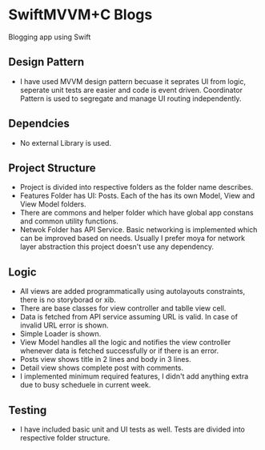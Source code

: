 # SwiftMVVM+C Blogs

 Blogging app using Swift
 
 ## Design Pattern

 - I have used MVVM design pattern becuase it seprates UI from logic, seperate unit tests are easier and code is event driven. Coordinator Pattern is used to segregate and manage UI routing independently. 

 ## Dependcies

 - No external Library is used.

 ## Project Structure

 - Project is divided into respective folders as the folder name describes.
 - Features Folder has UI: Posts. Each of the has its own Model, View and View Model folders.
 - There are commons and helper folder which have global app constans and common utility functions.
 - Netwok Folder has API Service. Basic networking is implemented which can be improved based on needs. Usually I prefer moya for network layer abstraction this project doesn't use any dependency.

 ## Logic

 - All views are added programmatically using autolayouts constraints, there is no storyborad or xib.
 - There are base classes for view controller and tablle view cell.
 - Data is fetched from API service assuming URL is valid. In case of invalid URL error is shown. 
 - Simple Loader is shown.
 - View Model handles all the logic and notifies the view controller whenever data is fetched successfully or if there is an error. 
 - Posts view shows title in 2 lines and body in 3 lines.
 - Detail view shows complete post with comments.
 - I implemented minimum required features, I didn't add anything extra due to busy scheduele in current week.

 ## Testing 

 - I have included basic unit and UI tests as well. Tests are divided into respective folder structure.




